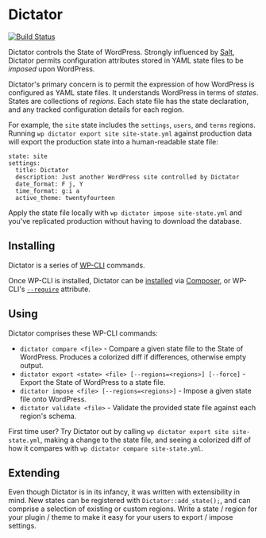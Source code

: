 # Dictator

[![Build Status](https://travis-ci.org/danielbachhuber/dictator.png?branch=master)](https://travis-ci.org/danielbachhuber/dictator)

Dictator controls the State of WordPress. Strongly influenced by [Salt](http://www.saltstack.com/), Dictator permits configuration attributes stored in YAML state files to be *imposed* upon WordPress.

Dictator's primary concern is to permit the expression of how WordPress is configured as YAML state files. It understands WordPress in terms of *states*. States are collections of *regions*. Each state file has the state declaration, and any tracked configuration details for each region.

For example, the `site` state includes the `settings`, `users`, and `terms` regions. Running `wp dictator export site site-state.yml` against production data will export the production state into a human-readable state file:

	state: site
	settings:
	  title: Dictator
	  description: Just another WordPress site controlled by Dictator
	  date_format: F j, Y
	  time_format: g:i a
	  active_theme: twentyfourteen

Apply the state file locally with `wp dictator impose site-state.yml` and you've replicated production without having to download the database.

## Installing

Dictator is a series of [WP-CLI](http://wp-cli.org) commands.

Once WP-CLI is installed, Dictator can be [installed](https://github.com/wp-cli/wp-cli/wiki/Community-Packages) via [Composer](https://getcomposer.org/), or WP-CLI's [`--require`](http://wp-cli.org/config/) attribute.

## Using

Dictator comprises these WP-CLI commands:

* `dictator compare <file>` - Compare a given state file to the State of WordPress. Produces a colorized diff if differences, otherwise empty output.
* `dictator export <state> <file> [--regions=<regions>] [--force]` - Export the State of WordPress to a state file.
* `dictator impose <file> [--regions=<regions>]` - Impose a given state file onto WordPress.
* `dictator validate <file>` - Validate the provided state file against each region's schema.

First time user? Try Dictator out by calling `wp dictator export site site-state.yml`, making a change to the state file, and seeing a colorized diff of how it compares with `wp dictator compare site-state.yml`.

## Extending

Even though Dictator is in its infancy, it was written with extensibility in mind. New states can be registered with `Dictator::add_state();`, and can comprise a selection of existing or custom regions. Write a state / region for your plugin / theme to make it easy for your users to export / impose settings.